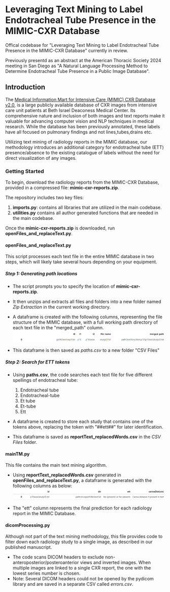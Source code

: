 # Leveraging Text Mining to Label Endotracheal Tube Presence in the MIMIC-CXR Database

Offical codebase for "Leveraging Text Mining to Label Endotracheal Tube Presence in the MIMIC-CXR Database" currently in review. 

Previously presentd as an abstract at the American Thoracic Society 2024 meeting in San Diego as "A Natural Language Processing Method to Determine Endotracheal Tube Presence in a Public Image Database".

## Introduction

The [Medical Information Mart for Intensive Care (MIMIC) CXR Database v2.0](https://www.physionet.org/content/mimic-cxr/2.0.0/), is a large publicly available database of CXR images from intensive care unit patients at Beth Israel Deaconess Medical Center. Its comprehensive nature and inclusion of both images and text reports make it valuable for advancing computer vision and NLP techniques in medical research. While the database has been previously annotated, these labels have all focused on pulmonary findings and not lines,tubes,drains etc. 

Utilizing text mining of radiology reports in the MIMIC database, our methodology introduces an additional category for endotracheal tube (ETT) presence/absence to the existing catalogue of labels without the need for direct visualization of any images. 


### Getting Started

To begin, download the radiology reports from the MIMIC-CXR Database, provided in a compressed file: **mimic-cxr-reports.zip**. 

The repository includes two key files:
1. **imports.py**: contains all libraries that are utilized in the main codebase. 
2. **utilities.py** contains all author generated functions that are needed in the main codebase. 

Once the **mimic-cxr-reports.zip** is downloaded, run **openFiles_and_replaceText.py**. 

#### openFiles_and_replaceText.py

This script processes each text file in the entire MIMIC database in two steps, which will likely take several hours depending on your equipment.

##### Step 1: Generating path locations
* The script prompts you to specify the location of **mimic-cxr-reports.zip**.
* It then unzips and extracts all files and folders into a new folder named *Zip Extraction* in the current working directory.
* A dataframe is created with the following columns, representing the file structure of the MIMIC database, with a full working path directory of each text file in the "merged_path" column.
![pathsDF](Images/pathDF.PNG)

* This dataframe is then saved as *paths.csv* to a new folder "CSV Files"


##### Step 2: Search for ETT tokens 
* Using **paths.csv**, the code searches each text file for five different spellings of endotracheal tube:
    1. Endotracheal tube
    2. Endotracheal-tube
    3. Et tube
    4. Et-tube
    5. Ett  
    
    
* A dataframe is created to store each study that contains one of the tokens above, replacing the token with "##ett##" for later identification.

* This dataframe is saved as **reportText_replacedWords.csv** in the *CSV Files* folder.

#### mainTM.py

This file contains the main text mining algorithm. 

* Using **reportText_replacedWords.csv** generated in **openFiles_and_replaceText.py**, a dataframe is generated with the following columns as below:
![predictionsDF](https://github.com/andrewmichelson/mimic-cxr/blob/master/Images/predictionsDF.PNG)

* The "ett" column represents the final prediction for each radiology report in the MIMIC Database.

#### dicomProcessing.py

Although not part of the text mining methodology, this file provides code to filter down each radiology study to a single image, as described in our published manuscript.

* The code scans DICOM headers to exclude non-anteroposterior/posteroanterior views and inverted images. When multiple images are linked to a single CXR report, the one with the lowest series number is chosen.
* Note: Several DICOM headers could not be opened by the pydicom library and are saved in a separate CSV called  *errors.csv*. 
